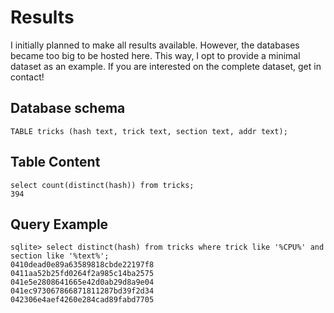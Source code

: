 # Results

I initially planned to make all results available. However, the databases became too big to be hosted here. This way, I opt to provide a minimal dataset as an example. If you are interested on the complete dataset, get in contact!

## Database schema

```
TABLE tricks (hash text, trick text, section text, addr text);
```

## Table Content

```
select count(distinct(hash)) from tricks;
394
```

## Query Example

```
sqlite> select distinct(hash) from tricks where trick like '%CPU%' and section like '%text%';
0410dead0e89a63589818cbde22197f8
0411aa52b25fd0264f2a985c14ba2575
041e5e2808641665e42d0ab29d8a9e04
041ec973067866871811287bd39f2d34
042306e4aef4260e284cad89fabd7705
```

